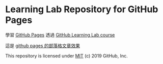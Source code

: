 
# Learning Lab Repository for GitHub Pages

學習 [GitHub Pages](https://lab.github.com/githubtraining/github-pages) 透過 [GitHub Learning Lab course](https://lab.github.com/)

這是 [github pages 的部落格文章效果](https://hoovivaf2e.github.io/github-pages-with-jekyll/2020/07/28/my-first-blog-post.html)

This repository is licensed under [MIT](../LICENSE) (c) 2019 GitHub, Inc.


